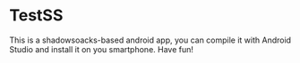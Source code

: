 # TestSS
This is a shadowsoacks-based android app, you can compile it with Android Studio and install it on you smartphone. Have fun!
